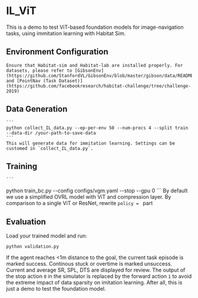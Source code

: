 # IL_ViT
This is a demo to test ViT-based foundation models for image-navigation tasks, using immitation learning with Habitat Sim.

## Environment Configuration
    Ensure that Habitat-sim and Habitat-lab are installed properly. For datasets, please refer to [GibsonEnv] (https://github.com/StanfordVL/GibsonEnv/blob/master/gibson/data/README.md) and [PointNav (Task Dataset)](https://github.com/facebookresearch/habitat-challenge/tree/challenge-2019)

## Data Generation
    ```
    python collect_IL_data.py --ep-per-env 50 --num-procs 4 --split train --data-dir /your-path-to-save-data
    ```
    This will generate data for immitation learning. Settings can be customed in `collect_IL_data.py`.

## Training
    ```
   python train_bc.py --config configs/vgm.yaml --stop --gpu 0
    ```
   By default we use a simplified OVRL model with ViT and compression layer. By comparison to a single ViT or ResNet, rewrite `policy = ` part
## Evaluation
   Load your trained model and run:
   ```
   python validation.py
   ```
   If the agent reaches <1m distance to the goal, the current task episode is marked success. Continous stuck or overtime is marked unsuccess. 
   Current and average SR, SPL, DTS are displayed for review.
   The output of the stop action `0` in the simulator is replaced by the forward action `1` to avoid the extreme impact of data sparsity on imitation learning. After all, this is just a demo to test the foundation model.
